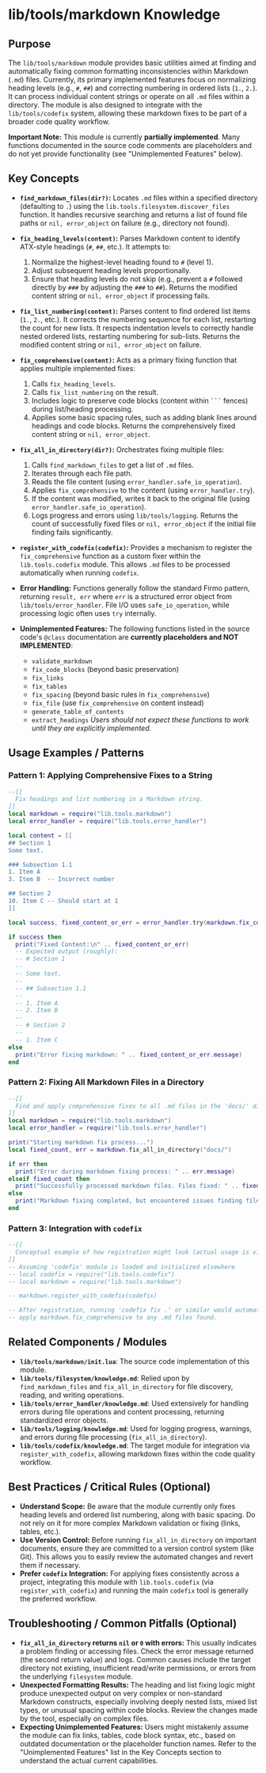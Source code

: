 # lib/tools/markdown Knowledge

## Purpose

The `lib/tools/markdown` module provides basic utilities aimed at finding and automatically fixing common formatting inconsistencies within Markdown (`.md`) files. Currently, its primary implemented features focus on normalizing heading levels (e.g., `#`, `##`) and correcting numbering in ordered lists (`1.`, `2.`). It can process individual content strings or operate on all `.md` files within a directory. The module is also designed to integrate with the `lib/tools/codefix` system, allowing these markdown fixes to be part of a broader code quality workflow.

**Important Note:** This module is currently **partially implemented**. Many functions documented in the source code comments are placeholders and do not yet provide functionality (see "Unimplemented Features" below).

## Key Concepts

- **`find_markdown_files(dir?)`:** Locates `.md` files within a specified directory (defaulting to `.`) using the `lib.tools.filesystem.discover_files` function. It handles recursive searching and returns a list of found file paths or `nil, error_object` on failure (e.g., directory not found).

- **`fix_heading_levels(content)`:** Parses Markdown content to identify ATX-style headings (`#`, `##`, etc.). It attempts to:
    1.  Normalize the highest-level heading found to `#` (level 1).
    2.  Adjust subsequent heading levels proportionally.
    3.  Ensure that heading levels do not skip (e.g., prevent a `#` followed directly by `###` by adjusting the `###` to `##`).
    Returns the modified content string or `nil, error_object` if processing fails.

- **`fix_list_numbering(content)`:** Parses content to find ordered list items (`1.`, `2.`, etc.). It corrects the numbering sequence for each list, restarting the count for new lists. It respects indentation levels to correctly handle nested ordered lists, restarting numbering for sub-lists. Returns the modified content string or `nil, error_object` on failure.

- **`fix_comprehensive(content)`:** Acts as a primary fixing function that applies multiple implemented fixes:
    1.  Calls `fix_heading_levels`.
    2.  Calls `fix_list_numbering` on the result.
    3.  Includes logic to preserve code blocks (content within ` ``` ` fences) during list/heading processing.
    4.  Applies some basic spacing rules, such as adding blank lines around headings and code blocks.
    Returns the comprehensively fixed content string or `nil, error_object`.

- **`fix_all_in_directory(dir?)`:** Orchestrates fixing multiple files:
    1.  Calls `find_markdown_files` to get a list of `.md` files.
    2.  Iterates through each file path.
    3.  Reads the file content (using `error_handler.safe_io_operation`).
    4.  Applies `fix_comprehensive` to the content (using `error_handler.try`).
    5.  If the content was modified, writes it back to the original file (using `error_handler.safe_io_operation`).
    6.  Logs progress and errors using `lib/tools/logging`.
    Returns the count of successfully fixed files or `nil, error_object` if the initial file finding fails significantly.

- **`register_with_codefix(codefix)`:** Provides a mechanism to register the `fix_comprehensive` function as a custom fixer within the `lib.tools.codefix` module. This allows `.md` files to be processed automatically when running `codefix`.

- **Error Handling:** Functions generally follow the standard Firmo pattern, returning `result, err` where `err` is a structured error object from `lib/tools/error_handler`. File I/O uses `safe_io_operation`, while processing logic often uses `try` internally.

- **Unimplemented Features:** The following functions listed in the source code's `@class` documentation are **currently placeholders and NOT IMPLEMENTED**:
    - `validate_markdown`
    - `fix_code_blocks` (beyond basic preservation)
    - `fix_links`
    - `fix_tables`
    - `fix_spacing` (beyond basic rules in `fix_comprehensive`)
    - `fix_file` (use `fix_comprehensive` on content instead)
    - `generate_table_of_contents`
    - `extract_headings`
    *Users should not expect these functions to work until they are explicitly implemented.*

## Usage Examples / Patterns

### Pattern 1: Applying Comprehensive Fixes to a String

```lua
--[[
  Fix headings and list numbering in a Markdown string.
]]
local markdown = require("lib.tools.markdown")
local error_handler = require("lib.tools.error_handler")

local content = [[
## Section 1
Some text.

### Subsection 1.1
1. Item A
3. Item B  -- Incorrect number

## Section 2
10. Item C -- Should start at 1
]]

local success, fixed_content_or_err = error_handler.try(markdown.fix_comprehensive, content)

if success then
  print("Fixed Content:\n" .. fixed_content_or_err)
  -- Expected output (roughly):
  -- # Section 1
  --
  -- Some text.
  --
  -- ## Subsection 1.1
  --
  -- 1. Item A
  -- 2. Item B
  --
  -- # Section 2
  --
  -- 1. Item C
else
  print("Error fixing markdown: " .. fixed_content_or_err.message)
end
```

### Pattern 2: Fixing All Markdown Files in a Directory

```lua
--[[
  Find and apply comprehensive fixes to all .md files in the 'docs/' directory.
]]
local markdown = require("lib.tools.markdown")
local error_handler = require("lib.tools.error_handler")

print("Starting markdown fix process...")
local fixed_count, err = markdown.fix_all_in_directory("docs/")

if err then
  print("Error during markdown fixing process: " .. err.message)
elseif fixed_count then
  print("Successfully processed markdown files. Files fixed: " .. fixed_count)
else
  print("Markdown fixing completed, but encountered issues finding files.")
end
```

### Pattern 3: Integration with `codefix`

```lua
--[[
  Conceptual example of how registration might look (actual usage is via codefix CLI).
]]
-- Assuming 'codefix' module is loaded and initialized elsewhere
-- local codefix = require("lib.tools.codefix")
-- local markdown = require("lib.tools.markdown")

-- markdown.register_with_codefix(codefix)

-- After registration, running 'codefix fix .' or similar would automatically
-- apply markdown.fix_comprehensive to any .md files found.
```

## Related Components / Modules

- **`lib/tools/markdown/init.lua`**: The source code implementation of this module.
- **`lib/tools/filesystem/knowledge.md`**: Relied upon by `find_markdown_files` and `fix_all_in_directory` for file discovery, reading, and writing operations.
- **`lib/tools/error_handler/knowledge.md`**: Used extensively for handling errors during file operations and content processing, returning standardized error objects.
- **`lib/tools/logging/knowledge.md`**: Used for logging progress, warnings, and errors during file processing (`fix_all_in_directory`).
- **`lib/tools/codefix/knowledge.md`**: The target module for integration via `register_with_codefix`, allowing markdown fixes within the code quality workflow.

## Best Practices / Critical Rules (Optional)

- **Understand Scope:** Be aware that the module currently only fixes heading levels and ordered list numbering, along with basic spacing. Do not rely on it for more complex Markdown validation or fixing (links, tables, etc.).
- **Use Version Control:** Before running `fix_all_in_directory` on important documents, ensure they are committed to a version control system (like Git). This allows you to easily review the automated changes and revert them if necessary.
- **Prefer `codefix` Integration:** For applying fixes consistently across a project, integrating this module with `lib.tools.codefix` (via `register_with_codefix`) and running the main `codefix` tool is generally the preferred workflow.

## Troubleshooting / Common Pitfalls (Optional)

- **`fix_all_in_directory` returns `nil` or `0` with errors:** This usually indicates a problem finding or accessing files. Check the error message returned (the second return value) and logs. Common causes include the target directory not existing, insufficient read/write permissions, or errors from the underlying `filesystem` module.
- **Unexpected Formatting Results:** The heading and list fixing logic might produce unexpected output on very complex or non-standard Markdown constructs, especially involving deeply nested lists, mixed list types, or unusual spacing within code blocks. Review the changes made by the tool, especially on complex files.
- **Expecting Unimplemented Features:** Users might mistakenly assume the module can fix links, tables, code block syntax, etc., based on outdated documentation or the placeholder function names. Refer to the "Unimplemented Features" list in the Key Concepts section to understand the actual current capabilities.

